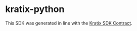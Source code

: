 # kratix-python

This SDK was generated in line with the [Kratix SDK Contract](https://github.com/syntasso/kratix/blob/main/sdk/contract.go).
